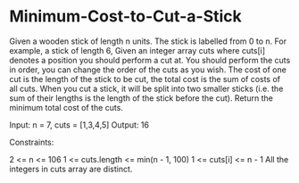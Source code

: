 # Minimum-Cost-to-Cut-a-Stick
Given a wooden stick of length n units. The stick is labelled from 0 to n. For example, a stick of length 6, Given an integer array cuts where cuts[i] denotes a position you should perform a cut at.  You should perform the cuts in order, you can change the order of the cuts as you wish.  The cost of one cut is the length of the stick to be cut, the total cost is the sum of costs of all cuts. When you cut a stick, it will be split into two smaller sticks (i.e. the sum of their lengths is the length of the stick before the cut).  Return the minimum total cost of the cuts.


Input: n = 7, cuts = [1,3,4,5]
Output: 16

Constraints:


2 <= n <= 106
1 <= cuts.length <= min(n - 1, 100)
1 <= cuts[i] <= n - 1
All the integers in cuts array are distinct.
